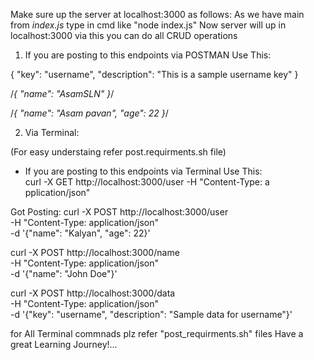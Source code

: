 Make sure up the server at localhost:3000 as follows:
As we have main from *index.js* type in cmd like "node index.js" Now server will up in localhost:3000 via this you can do all CRUD operations

1) If you are posting to this endpoints via POSTMAN Use This: 

{
    "key": "username",
    "description": "This is a sample username key"
}

/*{
    "name": "AsamSLN"
}*/

/*{
    "name": "Asam pavan",
    "age": 22
}*/

2) Via Terminal: 

(For easy understaing refer post.requirments.sh file)
- If you are posting to this endpoints via Terminal Use This:    
curl -X GET http://localhost:3000/user -H "Content-Type: a
pplication/json"

Got Posting: 
curl -X POST http://localhost:3000/user \
-H "Content-Type: application/json" \
-d '{"name": "Kalyan", "age": 22}'

curl -X POST http://localhost:3000/name \
-H "Content-Type: application/json" \
-d '{"name": "John Doe"}'

curl -X POST http://localhost:3000/data \
-H "Content-Type: application/json" \
-d '{"key": "username", "description": "Sample data for username"}'


for All Terminal commnads plz refer "post_requirments.sh" files
Have a great Learning Journey!...

